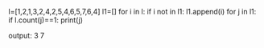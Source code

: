 l=[1,2,1,3,2,4,2,5,4,6,5,7,6,4]
l1=[]
for i in l:
    if i not in l1:
        l1.append(i)
for j in l1:
    if l.count(j)==1:
            print(j)
            
output:
3
7

